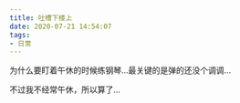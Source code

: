 ```yaml
---
title: 吐槽下楼上
date: 2020-07-21 14:54:07
tags:
- 日常
---
```


为什么要盯着午休的时候练钢琴...最关键的是弹的还没个调调...

不过我不经常午休，所以算了...

